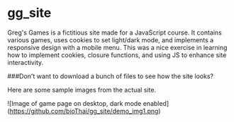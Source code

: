 # gg_site

Greg's Games is a fictitious site made for a JavaScript course. It contains various games, uses cookies to set light/dark mode, and implements a responsive design with a mobile menu. This was a nice exercise in learning how to implement cookies, closure functions, and using JS to enhance site interactivity.

###Don't want to download a bunch of files to see how the site looks?

Here are some sample images from the actual site.

![Image of game page on desktop, dark mode enabled]
(https://github.com/bioThai/gg_site/demo_img1.png)
